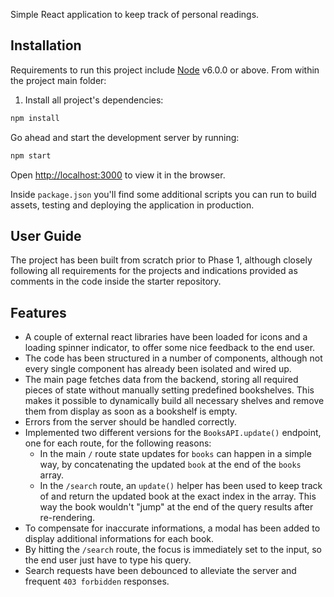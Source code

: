 Simple React application to keep track of personal readings.

## Installation

Requirements to run this project include [Node](https://nodejs.org) v6.0.0 or above. From within the project main folder:

1. Install all project's dependencies:

```bash
npm install
```

Go ahead and start the development server by running:

```bash
npm start
```

Open [http://localhost:3000]() to view it in the browser.

Inside `package.json` you'll find some additional scripts you can run to build assets, testing and deploying the application in production.

## User Guide

The project has been built from scratch prior to Phase 1, although closely following all requirements for the projects and indications provided as comments in the code inside the starter repository.

## Features
- A couple of external react libraries have been loaded for icons and a loading spinner indicator, to offer some nice feedback to the end user.
- The code has been structured in a number of components, although not every single component has already been isolated and wired up.
- The main page fetches data from the backend, storing all required pieces of state without manually setting predefined bookshelves. This makes it possible to dynamically build all necessary shelves and remove them from display as soon as a bookshelf is empty.
- Errors from the server should be handled correctly.
- Implemented two different versions for the `BooksAPI.update()` endpoint, one for each route, for the following reasons:
  - In the main `/` route state updates for `books` can happen in a simple way, by concatenating the updated `book` at the end of the `books` array.
  - In the `/search` route, an `update()` helper has been used to keep track of and return the updated book at the exact index in the array. This way the book wouldn't "jump" at the end of the query results after re-rendering.
- To compensate for inaccurate informations, a modal has been added to display additional informations for each book.
- By hitting the `/search` route, the focus is immediately set to the input, so the end user just have to type his query.
- Search requests have been debounced to alleviate the server and frequent `403 forbidden` responses.

